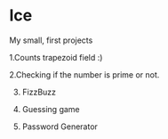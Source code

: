 # Ice
My small, first projects


 1.Counts trapezoid field :)

 2.Checking if the number is prime or not.

3. FizzBuzz

4. Guessing game

5. Password Generator
